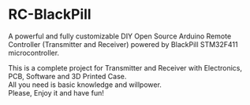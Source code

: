 # RC-BlackPill
A powerful and fully customizable DIY Open Source Arduino Remote Controller (Transmitter and Receiver) powered by BlackPill STM32F411 microcontroller.

This is a complete project for Transmitter and Receiver with Electronics, PCB, Software and 3D Printed Case.<br>
All you need is basic knowledge and willpower.<br>
Please, Enjoy it and have fun!<br>
